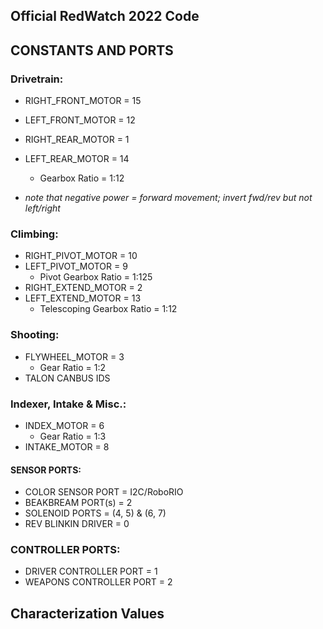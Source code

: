 ## Official RedWatch 2022 Code

## **CONSTANTS AND PORTS**

### Drivetrain:
- RIGHT_FRONT_MOTOR = 15
- LEFT_FRONT_MOTOR = 12
- RIGHT_REAR_MOTOR = 1 
- LEFT_REAR_MOTOR = 14
  - Gearbox Ratio = 1:12

- *note that negative power = forward movement; invert fwd/rev but not left/right*

### Climbing:
- RIGHT_PIVOT_MOTOR = 10
- LEFT_PIVOT_MOTOR = 9 
  - Pivot Gearbox Ratio = 1:125
- RIGHT_EXTEND_MOTOR = 2
- LEFT_EXTEND_MOTOR =  13
  - Telescoping Gearbox Ratio = 1:12

### Shooting:
- FLYWHEEL_MOTOR = 3
  - Gear Ratio = 1:2 
- TALON CANBUS IDS

### Indexer, Intake & Misc.:
- INDEX_MOTOR = 6
  - Gear Ratio = 1:3
- INTAKE_MOTOR = 8
#### SENSOR PORTS:
-  COLOR SENSOR PORT = I2C/RoboRIO
- BEAKBREAM PORT(s) = 2
- SOLENOID PORTS = (4, 5) & (6, 7)
- REV BLINKIN DRIVER = 0

### CONTROLLER PORTS:
- DRIVER CONTROLLER PORT = 1
- WEAPONS CONTROLLER PORT = 2

## **Characterization Values**
